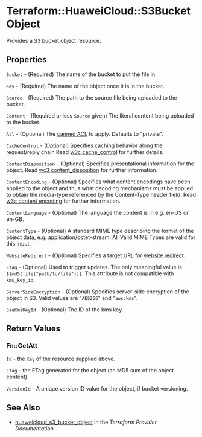 # Terraform::HuaweiCloud::S3BucketObject

Provides a S3 bucket object resource.

## Properties

`Bucket` - (Required) The name of the bucket to put the file in.

`Key` - (Required) The name of the object once it is in the bucket.

`Source` - (Required) The path to the source file being uploaded to the bucket.

`Content` - (Required unless `Source` given) The literal content being uploaded to the bucket.

`Acl` - (Optional) The [canned ACL](https://docs.aws.amazon.com/AmazonS3/latest/dev/acl-overview.html#canned-acl) to apply. Defaults to "private".

`CacheControl` - (Optional) Specifies caching behavior along the request/reply chain Read [w3c cache_control](http://www.w3.org/Protocols/rfc2616/rfc2616-sec14.html#sec14.9) for further details.

`ContentDisposition` - (Optional) Specifies presentational information for the object. Read [wc3 content_disposition](http://www.w3.org/Protocols/rfc2616/rfc2616-sec19.html#sec19.5.1) for further information.

`ContentEncoding` - (Optional) Specifies what content encodings have been applied to the object and thus what decoding mechanisms must be applied to obtain the media-type referenced by the Content-Type header field. Read [w3c content encoding](http://www.w3.org/Protocols/rfc2616/rfc2616-sec14.html#sec14.11) for further information.

`ContentLanguage` - (Optional) The language the content is in e.g. en-US or en-GB.

`ContentType` - (Optional) A standard MIME type describing the format of the object data, e.g. application/octet-stream. All Valid MIME Types are valid for this input.

`WebsiteRedirect` - (Optional) Specifies a target URL for [website redirect](http://docs.aws.amazon.com/AmazonS3/latest/dev/how-to-page-redirect.html).

`Etag` - (Optional) Used to trigger updates. The only meaningful value is `${md5(file("path/to/file"))}`.
This attribute is not compatible with `kms_key_id`.

`ServerSideEncryption` - (Optional) Specifies server-side encryption of the object in S3. Valid values are "`AES256`" and "`aws:kms`".

`SseKmsKeyId` - (Optional) The ID of the kms key.


## Return Values

### Fn::GetAtt

`Id` - the `Key` of the resource supplied above.

`Etag` - the ETag generated for the object (an MD5 sum of the object content).

`VersionId` - A unique version ID value for the object, if bucket versioning.

## See Also

* [huaweicloud_s3_bucket_object](https://www.terraform.io/docs/providers/huaweicloud/r/s3_bucket_object.html) in the _Terraform Provider Documentation_